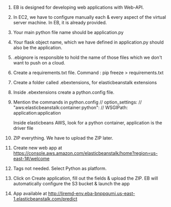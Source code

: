 1. EB is designed for developing web applications with Web-API.
2. In EC2, we have to configure manually each & every aspect of the virtual server machine. In EB, it is already provided.

1. Your main python file name should be application.py
2. Your flask object name, which we have defined in application.py should also be the application.
3. .ebignore  is responsible to hold the name of those files which we don't want to push on a cloud.
4. Create a requirements.txt file.
        Command : pip freeze > requirements.txt
5. Create a folder called .ebextensions, for elasticbeanstalk extensions
6. Inside .ebextensions create a python.config file.
7. Mention the commands in python.config
            // option_settings:
              // "aws:elasticbeanstalk:container:python":
                // WSGIPath: application:application

   Inside elasticbeans AWS, look for a python container, application is the driver file
 8. ZIP everything. We have to upload the ZIP later.

8. Create new web app at https://console.aws.amazon.com/elasticbeanstalk/home?region=us-east-1#/welcome
9. Tags not needed. Select Python as platform.
10. Click on Create application, fill out the fields & upload the ZIP. EB will automatically configure the S3 bucket & launch the app

11. App available at http://liremd-env.eba-bnppqumi.us-east-1.elasticbeanstalk.com/predict


